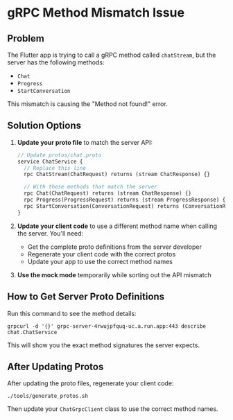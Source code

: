# gRPC Method Mismatch Issue

## Problem

The Flutter app is trying to call a gRPC method called `chatStream`, but the server has the following methods:

- `Chat`
- `Progress`
- `StartConversation`

This mismatch is causing the "Method not found!" error.

## Solution Options

1. **Update your proto file** to match the server API:

   ```protobuf
   // Update protos/chat.proto
   service ChatService {
     // Replace this line
     rpc ChatStream(ChatRequest) returns (stream ChatResponse) {}

     // With these methods that match the server
     rpc Chat(ChatRequest) returns (stream ChatResponse) {}
     rpc Progress(ProgressRequest) returns (stream ProgressResponse) {}
     rpc StartConversation(ConversationRequest) returns (ConversationResponse) {}
   }
   ```

2. **Update your client code** to use a different method name when calling the server. You'll need:

   - Get the complete proto definitions from the server developer
   - Regenerate your client code with the correct protos
   - Update your app to use the correct method names

3. **Use the mock mode** temporarily while sorting out the API mismatch

## How to Get Server Proto Definitions

Run this command to see the method details:

```
grpcurl -d '{}' grpc-server-4rwujpfquq-uc.a.run.app:443 describe chat.ChatService
```

This will show you the exact method signatures the server expects.

## After Updating Protos

After updating the proto files, regenerate your client code:

```
./tools/generate_protos.sh
```

Then update your `ChatGrpcClient` class to use the correct method names.
